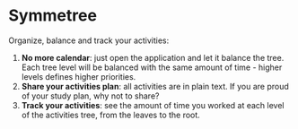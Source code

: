 # Symmetree
Organize, balance and track your activities:

1. **No more calendar**: just open the application and let it balance the tree.
Each tree level will be balanced with the same amount of time - higher levels
defines higher priorities. 
1. **Share your activities plan**: all activities are in plain text. If you are
proud of your study plan, why not to share?
1. **Track your activities**: see the amount of time you worked at each level of
the activities tree, from the leaves to the root.
